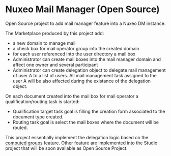 Nuxeo Mail Manager (Open Source)
=====================

Open Source project to add mail manager feature into a Nuxeo DM instance.

The Marketplace produced by this project add:

* a new domain to manage mail
* a check box for mail operator group into the created domain
* for each user referenced into the user directory a mail box
* Administrator can create mail boxes into the mail manager domain and affect one owner and several participant
* Administrator can create delegation object to delegate mail management of user A to a list of users. All mail management task assigned to the user A will be also affected during the existance of the delegation object.

On each document created into the mail box for mail operator a qualification/routing task is started:

* Qualification target task goal is filling the creation form associated to the document type created.
* Routing task goal is select the mail boxes where the document will be routed.

This project essentially implement the delegation logic based on the [computed groups](http://doc.nuxeo.com/x/MofZ) feature.
Other feature are implemented into the Studio project that will be soon available as Open Source Project.
